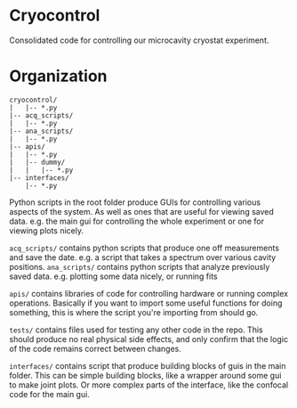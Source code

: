 # Cryocontrol
Consolidated code for controlling our microcavity cryostat experiment.

# Organization
```
cryocontrol/
|   |-- *.py
|-- acq_scripts/
|   |-- *.py
|-- ana_scripts/
|   |-- *.py
|-- apis/
|   |-- *.py
|   |-- dummy/
|   |   |-- *.py
|-- interfaces/
    |-- *.py
```

Python scripts in the root folder produce GUIs for controlling various aspects of the system.
As well as ones that are useful for viewing saved data.
e.g. the main gui for controlling the whole experiment or one for viewing plots nicely.

`acq_scripts/` contains python scripts that produce one off measurements and save the date.
e.g. a script that takes a spectrum over various cavity positions.
`ana_scripts/` contains python scripts that analyze previously saved data.
e.g. plotting some data nicely, or running fits

`apis/` contains libraries of code for controlling hardware or running complex operations.
Basically if you want to import some useful functions for doing something, this is where the script
you're importing from should go.

`tests/` contains files used for testing any other code in the repo. This should produce no
real physical side effects, and only confirm that the logic of the code remains correct between
changes.

`interfaces/` contains script that produce building blocks of guis in the main folder.
This can be simple building blocks, like a wrapper around some gui to make joint plots.
Or more complex parts of the interface, like the confocal code for the main gui.
